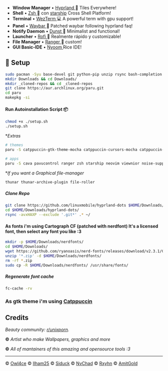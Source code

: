 * **Window Manager** • [Hyprland ](https://github.com/hyprwm/Hyprland)🎨 Tiles Everywhere!
* **Shell** • [Zsh ](https://www.zsh.org) 🐚 con [starship](https://github.com/starship/starship) Cross Shell Platform!
* **Terminal** • [WezTerm ](https://github.com/wez/wezterm) 💻 A powerful term with gpu support!
* **Panel** • [Waybar ](https://aur.archlinux.org/packages/waybar-hyprland-git)🍧 Patched waybar following hyprland faq!
* **Notify Daemon** • [Dunst ](https://github.com/dunst-project/dunst) 🍃 Minimalist and functional!
* **Launcher** • [Rofi ](https://github.com/davatorium/rofi) 🚀 Realmente rápido y customizable!
* **File Manager** • [Ranger ](https://github.com/ranger/ranger)🔖 custom!
* **GUI Basic-IDE** • [Nyoom ](https://github.com/nyoom-engineering/nyoom.nvim) Rice IDE!

## 🌸 Setup
```sh
sudo pacman -Syu base-devel git python-pip unzip rsync bash-completion fish
mkdir Downloads && cd Downloads/
mkdir _cloned-repos && cd _cloned-repos
git clone https://aur.archlinux.org/paru.git
cd paru
makepkg -si
```

#### Run Autoinstallation Script 📦
	
```sh
chmod +x ./setup.sh
./setup.sh
```

**Extras*
```sh
# themes
paru -S catppuccin-gtk-theme-mocha catppuccin-cursors-mocha catppuccin-mocha-grub-theme-git nwg-look

# apps
paru -S cava pavucontrol ranger zsh starship neovim viewnior noise-suppression-for-voice
```

**If you want a Graphical file-manager*
```sh
thunar thunar-archive-plugin file-roller   
```


##### Clone Repo

```sh 
git clone https://github.com/linuxmobile/hyprland-dots $HOME/Downloads/hyprland-dots/
cd $HOME/Downloads/hyprland-dots/
rsync -avxHAXP --exclude '.git*' .* ~/
```

#### As fonts i'm using **Cartograph CF** (patched with nerdfont) It's a licensed font, then select any font you like :3
```sh
mkdir -p $HOME/Downloads/nerdfonts/
cd $HOME/Downloads/
wget https://github.com/ryanoasis/nerd-fonts/releases/download/v2.3.1/CascadiaCode.zip
unzip '*.zip' -d $HOME/Downloads/nerdfonts/
rm -rf *.zip
sudo cp -R $HOME/Downloads/nerdfonts/ /usr/share/fonts/
```

##### Regenerate font cache
```sh 
fc-cache -rv  
```
### As gtk theme i'm using [Catppuccin](https://github.com/catppuccin/catppuccin)

## Credits

_Beauty community: [r/unixporn](https://www.reddit.com/r/unixporn)._

**©** _Artist who make Wallpapers, graphics and more_

**©** _All of mantainers of this amazing and opensource tools :3_

---


© [Owl4ce](https://github.com/owl4ce)
© [Ilham25](https://github.com/ilham25)
© [Siduck](https://github.com/siduck)
© [NvChad](https://github.com/NvChad) 
© [Rxyhn](https://github.com/rxyhn)
© [AmitGold](https://github.com/AmitGolden)
